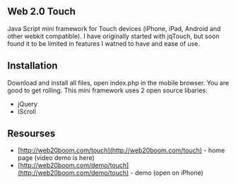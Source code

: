 ## Web 2.0 TouchJava Script mini framework for Touch devices (iPhone, iPad, Android and other webkit compatible). I have originally started with jqTouch, but soon found it to be limited in features I watned to have and ease of use. ## InstallationDownload and install all files, open index.php in the mobile browser. You are good to get rolling. This mini framework uses 2 open source libaries:* jQuery* iScroll## Resourses* [http://web20boom.com/touch](http://web20boom.com/touch) - home page (video demo is here)* [http://web20boom.com/demo/touch](http://web20boom.com/demo/touch) - demo (open on iPhone)